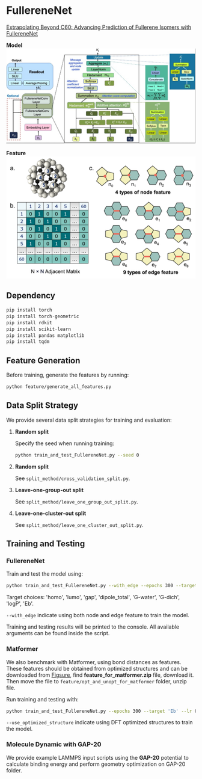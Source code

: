 # FullereneNet
[Extrapolating Beyond C60: Advancing Prediction of Fullerene Isomers with FullereneNet](https://chemrxiv.org/engage/chemrxiv/article-details/68614e6ec1cb1ecda01b3421) 

**Model** 
![Image](model.jpg)

**Feature**
![Image](feature.png)

## Dependency
```python
pip install torch
pip install torch-geometric
pip install rdkit
pip install scikit-learn
pip install pandas matplotlib
pip install tqdm 
```

## Feature Generation 
Before training, generate the features by running:
``` bash
python feature/generate_all_features.py
```

## Data Split Strategy
We provide several data split strategies for training and evaluation:
1. **Random split**

    Specify the seed when running training:
    ```bash
    python train_and_test_FullereneNet.py --seed 0
    ```
2. **Random split**

    See `split_method/cross_validation_split.py`.

3. **Leave-one-group-out split**

    See `split_method/leave_one_group_out_split.py`.
 
4. **Leave-one-cluster-out split**

    See `split_method/leave_one_cluster_out_split.py`.

## Training and Testing
### FullereneNet
Train and test the model using:
``` bash
python train_and_test_FullereneNet.py --with_edge --epochs 300 --target 'Eb' --lr 0.001 -seed 42
```
Target choices: 'homo', 'lumo', 'gap', 'dipole_total', 'G-water', 'G-dich', 'logP', 'Eb'.

`--with_edge` indicate using both node and edge feature to train the model. 

Training and testing results will be printed to the console.
All available arguments can be found inside the script.
### Matformer
We also benchmark with Matformer, using bond distances as features.
These features should be obtained from optimized structures and can be downloaded from [Figsure](https://figshare.com/articles/dataset/Fullerene_Dataset_for_paper_Extrapolating_Beyond_C60_Advancing_Prediction_of_Fullerene_Isomers_with_FullereneNet_/29242307), find **feature_for_matformer.zip** file, download it. Then move the file to `feature/opt_and_unopt_for_matformer` folder, unzip file.  

Run training and testing with:
``` bash
python train_and_test_FullereneNet.py --epochs 300 --target 'Eb' --lr 0.001 --seed 42 --use_optimized_structure
```
`--use_optimized_structure` indicate using DFT optimized structures to train the model.
### Molecule Dynamic with GAP-20
We provide example LAMMPS input scripts using the **GAP-20** potential to calculate binding energy and perform geometry optimization on GAP-20 folder. 

